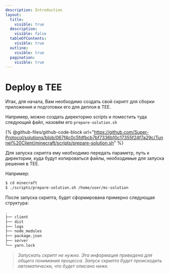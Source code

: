 ```yaml
---
description: Introduction
layout:
  title:
    visible: true
  description:
    visible: false
  tableOfContents:
    visible: true
  outline:
    visible: true
  pagination:
    visible: true
---
```


# Deploy в TEE

Итак, для начала, Вам необходимо создать свой скрипт для сборки приложения и подготовки его для деплоя в TEE.

Например, можно создать директорию scripts и поместить туда следующий файл, назовём его `prepare-solution.sh`

{% @github-files/github-code-block url="https://github.com/Super-Protocol/solutions/blob/067f4c0c5fdfbcb7bf7336b10c17355f24f7a29c/Tunnel%20Client/minecraft/scripts/prepare-solution.sh" %}

Для запуска скрипта ему необходимо передать параметр, путь к директории, куда будут копироваться файлы, необходимые для запуска решения в TEE.

Например:

```bash
$ cd minecraft
$ ./scripts/prepare-solution.sh /home/user/mc-solution
```

После запуска скрипта, будет сформирована примерно следующая структура:

```bash
.
├── client
├── dist
├── logs
├── node_modules
├── package.json
├── server
└── yarn.lock
```



> _Запускать скрипт не нужно. Эта информация приведена для общего понимания процесса. Запуск скрипта будет происходить автоматически, что будет описано ниже._
